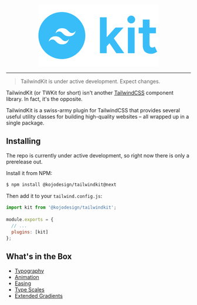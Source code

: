 <div align="center">

![Logo](./.github/logo.svg)

</div>

---

> TailwindKit is under active development. Expect changes.

TailwindKit (or TWKit for short) isn't another [TailwindCSS](https://tailwindcss.com/) component library. In fact, it's the opposite.

TailwindKit is a swiss-army plugin for TailwindCSS that provides several useful utility classes for building high-quality websites – all wrapped up in a single package. 

## Installing

The repo is currently under active development, so right now there is only a prerelease out.

Install it from NPM:

```bash
$ npm install @kojodesign/tailwindkit@next
```

Then add it to your `tailwind.config.js`:

```javascript
import kit from '@kojodesign/tailwindkit';

module.exports = {
  // ...
  plugins: [kit]
};
```
## What's in the Box

- [Typography](typography/README.md)
- [Animation](animation/README.md)
- [Easing](easing/README.md)
- [Type Scales](typescale/README.md)
- [Extended Gradients](gradients/README.md)

